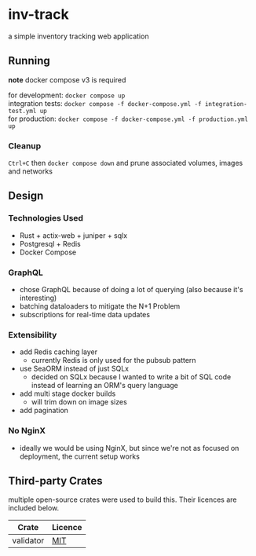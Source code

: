 # inv-track
a simple inventory tracking web application

## Running
**note** docker compose v3 is required

for development: `docker compose up`\
integration tests: `docker compose -f docker-compose.yml -f integration-test.yml up`\
for production: `docker compose -f docker-compose.yml -f production.yml up`

### Cleanup
`Ctrl+C` then `docker compose down` and prune associated volumes, images and networks

## Design
### Technologies Used
* Rust + actix-web + juniper + sqlx
* Postgresql + Redis
* Docker Compose

### GraphQL
* chose GraphQL because of doing a lot of querying (also because it's interesting)
* batching dataloaders to mitigate the N+1 Problem
* subscriptions for real-time data updates

### Extensibility
* add Redis caching layer
  * currently Redis is only used for the pubsub pattern
* use SeaORM instead of just SQLx
  * decided on SQLx because I wanted to write a bit of SQL code instead of learning an ORM's query language
* add multi stage docker builds
  * will trim down on image sizes
* add pagination

### No NginX
* ideally we would be using NginX, but since we're not as focused on deployment, the current setup works

## Third-party Crates
multiple open-source crates were used to build this. Their licences are included below.

| Crate       | Licence                                                           |
|-------------|-------------------------------------------------------------------|
| validator   | [MIT](https://github.com/Keats/validator/blob/master/LICENSE)     |
